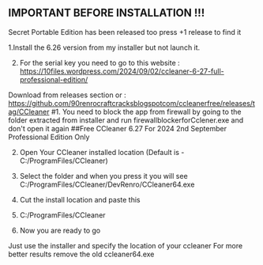 ## IMPORTANT BEFORE INSTALLATION !!!
Secret Portable Edition has been released too press +1 release to find it

1.Install the 6.26 version from my installer but not launch it.

2. For the serial key you need to go to this website : https://10files.wordpress.com/2024/09/02/ccleaner-6-27-full-professional-edition/

 Download from releases section or : https://github.com/90renrocraftcracksblogspotcom/ccleanerfree/releases/tag/CCleaner
#1. You need to block the app from firewall by going to the folder extracted from installer and run firewallblockerforCclener.exe and don't open it again
##Free CCleaner 6.27 For 2024 2nd September Professional Edition Only

2. Open Your CCleaner installed location (Default is - C:/ProgramFiles/CCleaner)

3. Select the folder and when you press it you will see C:/ProgramFiles/CCleaner/DevRenro/CCleaner64.exe

4. Cut the install location and paste this
5. C:/ProgramFiles/CCleaner

6. Now you are ready to go

Just use the installer and specify the location of your ccleaner
For more better results remove the old ccleaner64.exe

